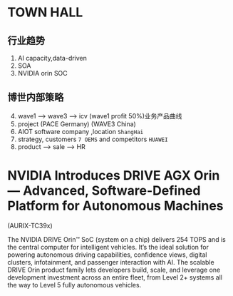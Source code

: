 # TOWN HALL
## 行业趋势
1. AI capacity,data-driven
2. SOA
3. NVIDIA orin SOC

## 博世内部策略
4. wave1 --> wave3 --> icv  (wave1 profit 50%)业务产品曲线
5. project (PACE Germany) (WAVE3 China)
6. AIOT software company ,location `ShangHai`
7. strategy, customers `7 OEMS` and competitors `HUAWEI`
8. product --> sale --> HR

# NVIDIA Introduces DRIVE AGX Orin — Advanced, Software-Defined Platform for Autonomous Machines 
(AURIX-TC39x)

The NVIDIA DRIVE Orin™ SoC (system on a chip) delivers 254 TOPS and is the central computer for intelligent vehicles. It’s the ideal solution for powering autonomous driving capabilities, confidence views, digital clusters, infotainment, and passenger interaction with AI. The scalable DRIVE Orin product family lets developers build, scale, and leverage one development investment across an entire fleet, from Level 2+ systems all the way to Level 5 fully autonomous vehicles.

